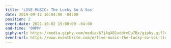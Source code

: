 ```yaml
---
title: 'LIVE MUSIC: The Lucky So & Sos'
date: 2019-09-12 16:04:00 -04:00
position: 2
event-date: 2021-10-02 19:00:00 -04:00
end-time: '09PM'
giphy-url: https://media.giphy.com/media/67jAqXB1xddrnDu7Bx/giphy.gif?cid=ecf05e47ae6r1tfqxvq2kqz2jcrc77k9sk06saap1aw96bfg&rid=giphy.gif&ct=g
event-url: https://www.eventbrite.com/e/live-music-the-lucky-so-sos-tickets-180074245917
---
```


